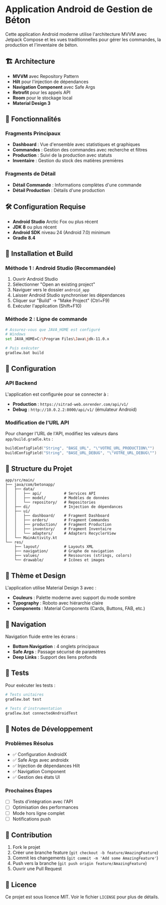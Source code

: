 # Application Android de Gestion de Béton

Cette application Android moderne utilise l'architecture MVVM avec Jetpack Compose et les vues traditionnelles pour gérer les commandes, la production et l'inventaire de béton.

## 🏗️ Architecture

- **MVVM** avec Repository Pattern
- **Hilt** pour l'injection de dépendances
- **Navigation Component** avec Safe Args
- **Retrofit** pour les appels API
- **Room** pour le stockage local
- **Material Design 3**

## 📱 Fonctionnalités

### Fragments Principaux
- **Dashboard** : Vue d'ensemble avec statistiques et graphiques
- **Commandes** : Gestion des commandes avec recherche et filtres
- **Production** : Suivi de la production avec statuts
- **Inventaire** : Gestion du stock des matières premières

### Fragments de Détail
- **Détail Commande** : Informations complètes d'une commande
- **Détail Production** : Détails d'une production

## 🛠️ Configuration Requise

- **Android Studio** Arctic Fox ou plus récent
- **JDK 8** ou plus récent
- **Android SDK** niveau 24 (Android 7.0) minimum
- **Gradle 8.4**

## 🚀 Installation et Build

### Méthode 1 : Android Studio (Recommandée)
1. Ouvrir Android Studio
2. Sélectionner "Open an existing project"
3. Naviguer vers le dossier `android_app`
4. Laisser Android Studio synchroniser les dépendances
5. Cliquer sur "Build" → "Make Project" (Ctrl+F9)
6. Exécuter l'application (Shift+F10)

### Méthode 2 : Ligne de commande
```bash
# Assurez-vous que JAVA_HOME est configuré
# Windows
set JAVA_HOME=C:\Program Files\Java\jdk-11.0.x

# Puis exécuter
gradlew.bat build
```

## 🔧 Configuration

### API Backend
L'application est configurée pour se connecter à :
- **Production** : `https://sitrad-web.onrender.com/api/v1/`
- **Debug** : `http://10.0.2.2:8000/api/v1/` (émulateur Android)

### Modification de l'URL API
Pour changer l'URL de l'API, modifiez les valeurs dans `app/build.gradle.kts` :
```kotlin
buildConfigField("String", "BASE_URL", "\"VOTRE_URL_PRODUCTION\"")
buildConfigField("String", "BASE_URL_DEBUG", "\"VOTRE_URL_DEBUG\"")
```

## 📂 Structure du Projet

```
app/src/main/
├── java/com/betonapp/
│   ├── data/
│   │   ├── api/          # Services API
│   │   ├── model/        # Modèles de données
│   │   └── repository/   # Repositories
│   ├── di/               # Injection de dépendances
│   ├── ui/
│   │   ├── dashboard/    # Fragment Dashboard
│   │   ├── orders/       # Fragment Commandes
│   │   ├── production/   # Fragment Production
│   │   ├── inventory/    # Fragment Inventaire
│   │   └── adapters/     # Adapters RecyclerView
│   └── MainActivity.kt
└── res/
    ├── layout/           # Layouts XML
    ├── navigation/       # Graphe de navigation
    ├── values/           # Ressources (strings, colors)
    └── drawable/         # Icônes et images
```

## 🎨 Thème et Design

L'application utilise Material Design 3 avec :
- **Couleurs** : Palette moderne avec support du mode sombre
- **Typography** : Roboto avec hiérarchie claire
- **Components** : Material Components (Cards, Buttons, FAB, etc.)

## 🔄 Navigation

Navigation fluide entre les écrans :
- **Bottom Navigation** : 4 onglets principaux
- **Safe Args** : Passage sécurisé de paramètres
- **Deep Links** : Support des liens profonds

## 🧪 Tests

Pour exécuter les tests :
```bash
# Tests unitaires
gradlew.bat test

# Tests d'instrumentation
gradlew.bat connectedAndroidTest
```

## 📝 Notes de Développement

### Problèmes Résolus
- ✅ Configuration AndroidX
- ✅ Safe Args avec androidx
- ✅ Injection de dépendances Hilt
- ✅ Navigation Component
- ✅ Gestion des états UI

### Prochaines Étapes
- [ ] Tests d'intégration avec l'API
- [ ] Optimisation des performances
- [ ] Mode hors ligne complet
- [ ] Notifications push

## 🤝 Contribution

1. Fork le projet
2. Créer une branche feature (`git checkout -b feature/AmazingFeature`)
3. Commit les changements (`git commit -m 'Add some AmazingFeature'`)
4. Push vers la branche (`git push origin feature/AmazingFeature`)
5. Ouvrir une Pull Request

## 📄 Licence

Ce projet est sous licence MIT. Voir le fichier `LICENSE` pour plus de détails.